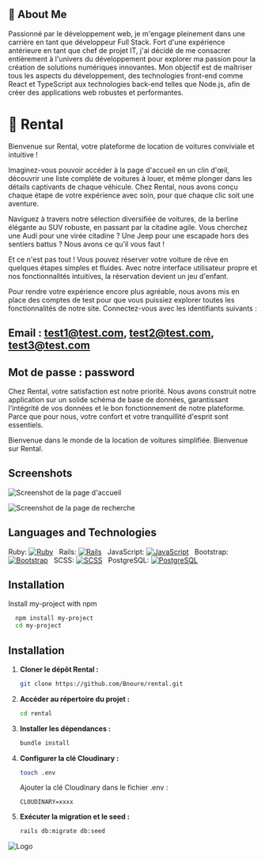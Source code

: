 
## 🚀 About Me
Passionné par le développement web, je m'engage pleinement dans une carrière en tant que développeur Full Stack. Fort d'une expérience antérieure en tant que chef de projet IT, j'ai décidé de me consacrer entièrement à l'univers du développement pour explorer ma passion pour la création de solutions numériques innovantes. Mon objectif est de maîtriser tous les aspects du développement, des technologies front-end comme React et TypeScript aux technologies back-end telles que Node.js, afin de créer des applications web robustes et performantes.

# 🚗 Rental

Bienvenue sur Rental, votre plateforme de location de voitures conviviale et intuitive !

Imaginez-vous pouvoir accéder à la page d'accueil en un clin d'œil, découvrir une liste complète de voitures à louer, et même plonger dans les détails captivants de chaque véhicule. Chez Rental, nous avons conçu chaque étape de votre expérience avec soin, pour que chaque clic soit une aventure.

Naviguez à travers notre sélection diversifiée de voitures, de la berline élégante au SUV robuste, en passant par la citadine agile. Vous cherchez une Audi pour une virée citadine ? Une Jeep pour une escapade hors des sentiers battus ? Nous avons ce qu'il vous faut !

Et ce n'est pas tout ! Vous pouvez réserver votre voiture de rêve en quelques étapes simples et fluides. Avec notre interface utilisateur propre et nos fonctionnalités intuitives, la réservation devient un jeu d'enfant.

Pour rendre votre expérience encore plus agréable, nous avons mis en place des comptes de test pour que vous puissiez explorer toutes les fonctionnalités de notre site. Connectez-vous avec les identifiants suivants : 

Email : test1@test.com, test2@test.com, test3@test.com
---
Mot de passe : password
---
Chez Rental, votre satisfaction est notre priorité. Nous avons construit notre application sur un solide schéma de base de données, garantissant l'intégrité de vos données et le bon fonctionnement de notre plateforme. Parce que pour nous, votre confort et votre tranquillité d'esprit sont essentiels.

Bienvenue dans le monde de la location de voitures simplifiée. Bienvenue sur Rental.


## Screenshots

![Screenshot de la page d'accueil](https://res.cloudinary.com/dgmantli3/image/upload/v1712155387/github/Rentallog_mwul2k.png)

![Screenshot de la page de recherche](https://res.cloudinary.com/dgmantli3/image/upload/v1712155385/github/Search_spkcy6.png)
## Languages and Technologies

Ruby: [![Ruby](https://img.shields.io/badge/Ruby-3.1-red.svg)](https://www.ruby-lang.org/en/) &nbsp; Rails: [![Rails](https://img.shields.io/badge/Rails-7.1.0-brightgreen.svg)](https://rubyonrails.org/) &nbsp; JavaScript: [![JavaScript](https://img.shields.io/badge/JavaScript-ES6-yellow.svg)](https://developer.mozilla.org/en-US/docs/Web/JavaScript) &nbsp; Bootstrap: [![Bootstrap](https://img.shields.io/badge/Bootstrap-5.3.0-blueviolet.svg)](https://getbootstrap.com/) &nbsp; SCSS: [![SCSS](https://img.shields.io/badge/SCSS-Latest-orange.svg)](https://sass-lang.com/) &nbsp; PostgreSQL: [![PostgreSQL](https://img.shields.io/badge/PostgreSQL-13.5-blue.svg)](https://www.postgresql.org/)

## Installation

Install my-project with npm

```bash
  npm install my-project
  cd my-project
```
    
## Installation

1. **Cloner le dépôt Rental :**
   ```bash
   git clone https://github.com/Bnoure/rental.git
   ```

2. **Accéder au répertoire du projet :**
   ```bash
   cd rental
   ```

3. **Installer les dépendances :**
   ```bash
   bundle install
   ```

4. **Configurer la clé Cloudinary :**
   ```bash
   touch .env
   ```
   Ajouter la clé Cloudinary dans le fichier .env :
   ```
   CLOUDINARY=xxxx
   ```

5. **Exécuter la migration et le seed :**
   ```bash
   rails db:migrate db:seed
   ```
![Logo](https://res.cloudinary.com/dgmantli3/image/upload/v1712156359/github/Rental-removebg-preview_a2cnel.png)

